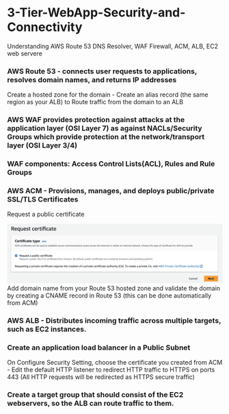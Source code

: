 # 3-Tier-WebApp-Security-and-Connectivity
Understanding AWS Route 53 DNS Resolver, WAF Firewall, ACM, ALB, EC2 web servere

### AWS Route 53 - connects user requests to applications, resolves domain names, and returns IP addresses

Create a hosted zone for the domain - Create an alias record (the same region as your ALB) to Route traffic from the domain to an ALB

### AWS WAF provides protection against attacks at the application layer (OSI Layer 7) as against NACLs/Security Groups which provide protection at the network/transport layer (OSI Layer 3/4)

### WAF components: Access Control Lists(ACL), Rules and Rule Groups

### AWS ACM - Provisions, manages, and deploys public/private SSL/TLS Certificates
Request a public certificate

![Request a public certificate](./assets/RequestPublicCert.png)
Add domain name from your Route 53 hosted zone and validate the domain by creating a CNAME record in Route 53 (this can be done automatically from ACM)

### AWS ALB - Distributes incoming traffic across multiple targets, such as EC2 instances.

### Create an application load balancer in a Public Subnet
On Configure Security Setting, choose the certificate you created from ACM - Edit the default HTTP listener to redirect HTTP traffic to HTTPS on ports 443 (All HTTP requests will be redirected as HTTPS secure traffic)

### Create a target group that should consist of the EC2 webservers, so the ALB can route traffic to them.
